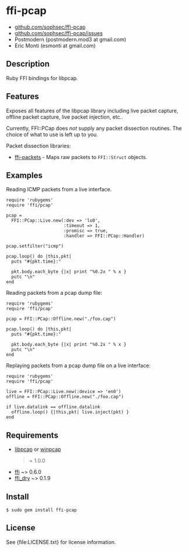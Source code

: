 # ffi-pcap

* [github.com/sophsec/ffi-pcap](http://github.com/sophsec/ffi-pcap/)
* [github.com/sophsec/ffi-pcap/issues](http://github.com/sophsec/ffi-pcap/issues)
* Postmodern (postmodern.mod3 at gmail.com)
* Eric Monti (esmonti at gmail.com)

## Description

Ruby FFI bindings for libpcap.

## Features

Exposes all features of the libpcap library including live packet capture, 
offline packet capture, live packet injection, etc..

Currently, FFI::PCap does _not_ supply any packet dissection routines. 
The choice of what to use is left up to you.

Packet dissection libraries:

* [ffi-packets](http://github.com/emonti/ffi-packets) - Maps raw packets to
  `FFI::Struct` objects.

## Examples

Reading ICMP packets from a live interface.

    require 'rubygems'
    require 'ffi/pcap'

    pcap =
      FFI::PCap::Live.new(:dev => 'lo0',
                          :timeout => 1,
                          :promisc => true,
                          :handler => FFI::PCap::Handler)

    pcap.setfilter("icmp")

    pcap.loop() do |this,pkt|
      puts "#{pkt.time}:"

      pkt.body.each_byte {|x| print "%0.2x " % x }
      putc "\n"
    end

Reading packets from a pcap dump file:

    require 'rubygems'
    require 'ffi/pcap'

    pcap = FFI::PCap::Offline.new("./foo.cap")

    pcap.loop() do |this,pkt|
      puts "#{pkt.time}:"

      pkt.body.each_byte {|x| print "%0.2x " % x }
      putc "\n"
    end

Replaying packets from a pcap dump file on a live interface:

    require 'rubygems'
    require 'ffi/pcap'

    live = FFI::PCap::Live.new(:device => 'en0')
    offline = FFI::PCap::Offline.new("./foo.cap")

    if live.datalink == offline.datalink
      offline.loop() {|this,pkt| live.inject(pkt) }
    end

## Requirements

* [libpcap](http://www.tcpdump.org/) or [winpcap](http://winpcap.org/)
  >= 1.0.0
* [ffi](http://github.com/ffi/ffi) ~> 0.6.0
* [ffi_dry](http://github.com/emonti/ffi_dry) ~> 0.1.9

## Install

    $ sudo gem install ffi-pcap

## License

See {file:LICENSE.txt} for license information.

